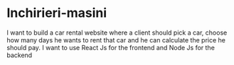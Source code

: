 # Inchirieri-masini
I want to build a car rental website where a client should pick a car, choose how many days he wants to rent that car and he can calculate the price he should pay. I want to use React Js for the frontend and Node Js for the backend
